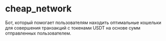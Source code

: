 # cheap_network
Бот, который помогает пользователям находить оптимальные кошельки для совершения транзакций с токенами USDT на основе сумм отправленных пользователем.
